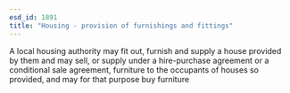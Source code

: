 ```yaml
---
esd_id: 1891
title: "Housing - provision of furnishings and fittings"
---
```


A local housing authority may fit out, furnish and supply a house provided by them and may sell, or supply under a hire-purchase agreement or a conditional sale agreement, furniture to the occupants of houses so provided, and may for that purpose buy furniture

